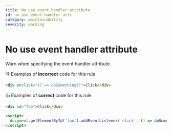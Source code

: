 ```yaml
---
title: No use event handler attribute
id: no-use-event-handler-attr
category: maintainability
severity: warning
---
```


# No use event handler attribute

Warn when specifying the event handler attribute.

👎 Examples of **incorrect** code for this rule

```html
<div onclick="() => doSomething()">Click</div>
```

👍 Examples of **correct** code for this rule

```html
<div id="foo">Click</div>

<script>
  document.getElementById('foo').addEventListener('click', () => doSomething());
</script>
```
